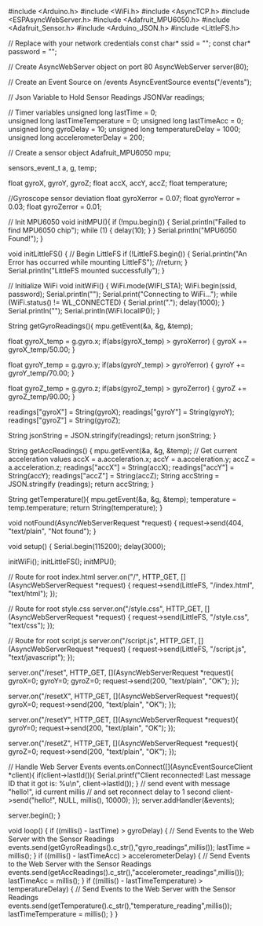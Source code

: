 #include <Arduino.h>
#include <WiFi.h>
#include <AsyncTCP.h>
#include <ESPAsyncWebServer.h>
#include <Adafruit_MPU6050.h>
#include <Adafruit_Sensor.h>
#include <Arduino_JSON.h>
#include <LittleFS.h>

// Replace with your network credentials
const char* ssid = "";
const char* password = "";

// Create AsyncWebServer object on port 80
AsyncWebServer server(80);

// Create an Event Source on /events
AsyncEventSource events("/events");

// Json Variable to Hold Sensor Readings
JSONVar readings;

// Timer variables
unsigned long lastTime = 0;  
unsigned long lastTimeTemperature = 0;
unsigned long lastTimeAcc = 0;
unsigned long gyroDelay = 10;
unsigned long temperatureDelay = 1000;
unsigned long accelerometerDelay = 200;

// Create a sensor object
Adafruit_MPU6050 mpu;

sensors_event_t a, g, temp;

float gyroX, gyroY, gyroZ;
float accX, accY, accZ;
float temperature;

//Gyroscope sensor deviation
float gyroXerror = 0.07;
float gyroYerror = 0.03;
float gyroZerror = 0.01;

// Init MPU6050
void initMPU(){
  if (!mpu.begin()) {
    Serial.println("Failed to find MPU6050 chip");
    while (1) {
      delay(10);
    }
  }
  Serial.println("MPU6050 Found!");
}

void initLittleFS() {
  // Begin LittleFS
  if (!LittleFS.begin())
  {
    Serial.println("An Error has occurred while mounting LittleFS");
    //return;
  }
  Serial.println("LittleFS mounted successfully");
}

// Initialize WiFi
void initWiFi() {
  WiFi.mode(WIFI_STA);
  WiFi.begin(ssid, password);
  Serial.println("");
  Serial.print("Connecting to WiFi...");
  while (WiFi.status() != WL_CONNECTED) {
    Serial.print(".");
    delay(1000);
  }
  Serial.println("");
  Serial.println(WiFi.localIP());
}

String getGyroReadings(){
  mpu.getEvent(&a, &g, &temp);

  float gyroX_temp = g.gyro.x;
  if(abs(gyroX_temp) > gyroXerror)  {
    gyroX += gyroX_temp/50.00;
  }
  
  float gyroY_temp = g.gyro.y;
  if(abs(gyroY_temp) > gyroYerror) {
    gyroY += gyroY_temp/70.00;
  }

  float gyroZ_temp = g.gyro.z;
  if(abs(gyroZ_temp) > gyroZerror) {
    gyroZ += gyroZ_temp/90.00;
  }

  readings["gyroX"] = String(gyroX);
  readings["gyroY"] = String(gyroY);
  readings["gyroZ"] = String(gyroZ);

  String jsonString = JSON.stringify(readings);
  return jsonString;
}

String getAccReadings() {
  mpu.getEvent(&a, &g, &temp);
  // Get current acceleration values
  accX = a.acceleration.x;
  accY = a.acceleration.y;
  accZ = a.acceleration.z;
  readings["accX"] = String(accX);
  readings["accY"] = String(accY);
  readings["accZ"] = String(accZ);
  String accString = JSON.stringify (readings);
  return accString;
}

String getTemperature(){
  mpu.getEvent(&a, &g, &temp);
  temperature = temp.temperature;
  return String(temperature);
}

void notFound(AsyncWebServerRequest *request)
{
  request->send(404, "text/plain", "Not found");
}

void setup() {
  Serial.begin(115200);
  delay(3000);

  initWiFi();
  initLittleFS();
  initMPU();

// Route for root index.html
  server.on("/", HTTP_GET, [](AsyncWebServerRequest *request)
            { request->send(LittleFS, "/index.html", "text/html"); });

  // Route for root style.css
  server.on("/style.css", HTTP_GET, [](AsyncWebServerRequest *request)
            { request->send(LittleFS, "/style.css", "text/css"); });

  // Route for root script.js
  server.on("/script.js", HTTP_GET, [](AsyncWebServerRequest *request)
            { request->send(LittleFS, "/script.js", "text/javascript"); });

   server.on("/reset", HTTP_GET, [](AsyncWebServerRequest *request){
    gyroX=0;
    gyroY=0;
    gyroZ=0;
    request->send(200, "text/plain", "OK");
  });

  server.on("/resetX", HTTP_GET, [](AsyncWebServerRequest *request){
    gyroX=0;
    request->send(200, "text/plain", "OK");
  });

  server.on("/resetY", HTTP_GET, [](AsyncWebServerRequest *request){
    gyroY=0;
    request->send(200, "text/plain", "OK");
  });

  server.on("/resetZ", HTTP_GET, [](AsyncWebServerRequest *request){
    gyroZ=0;
    request->send(200, "text/plain", "OK");
  });

  // Handle Web Server Events
  events.onConnect([](AsyncEventSourceClient *client){
    if(client->lastId()){
      Serial.printf("Client reconnected! Last message ID that it got is: %u\n", client->lastId());
    }
    // send event with message "hello!", id current millis
    // and set reconnect delay to 1 second
    client->send("hello!", NULL, millis(), 10000);
  });
  server.addHandler(&events);

  server.begin();
}

void loop() {
  if ((millis() - lastTime) > gyroDelay) {
    // Send Events to the Web Server with the Sensor Readings
    events.send(getGyroReadings().c_str(),"gyro_readings",millis());
    lastTime = millis();
  }
  if ((millis() - lastTimeAcc) > accelerometerDelay) {
    // Send Events to the Web Server with the Sensor Readings
    events.send(getAccReadings().c_str(),"accelerometer_readings",millis());
    lastTimeAcc = millis();
  }
  if ((millis() - lastTimeTemperature) > temperatureDelay) {
    // Send Events to the Web Server with the Sensor Readings
    events.send(getTemperature().c_str(),"temperature_reading",millis());
    lastTimeTemperature = millis();
  }
}
